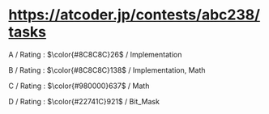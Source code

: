 # https://atcoder.jp/contests/abc238/tasks

A / Rating : $\color{#8C8C8C}26$ / Implementation

B / Rating : $\color{#8C8C8C}138$ / Implementation, Math

C / Rating : $\color{#980000}637$ / Math

D / Rating : $\color{#22741C}921$ / Bit_Mask

